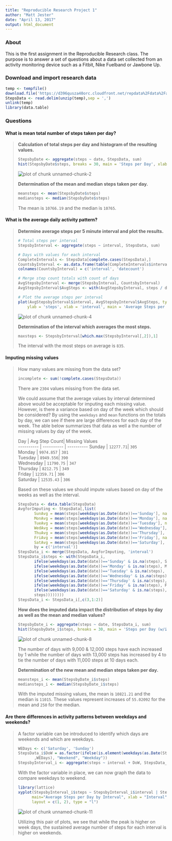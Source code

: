 ```yaml
---
title: "Reproducible Research Project 1"
author: "Matt Jester"
date: "April 13, 2017"
output: html_document
---
```




### About

This is the first assignment in the Reproducible Research class. The purpose is to answer a set of questions about a data set collected from an activity monitoring device such as a Fitbit, Nike Fuelband or Jawbone Up.

### Download and import research data

```r
temp <- tempfile()
download.file('https://d396qusza40orc.cloudfront.net/repdata%2Fdata%2Factivity.zip',temp)
StepsData <- read.delim(unzip(temp),sep = ',')
unlink(temp)
library(data.table)
```
  

### Questions
#### What is mean total number of steps taken per day?
>**Calculation of total steps per day and histogram of the resulting values.**
>
>```r
>StepsbyDate <- aggregate(steps ~ date, StepsData, sum)
>hist(StepsbyDate$steps, breaks = 30, main = 'Steps per Day', xlab = 'Number of Steps')
>```
>
>![plot of chunk unnamed-chunk-2](figure/unnamed-chunk-2-1.png)
>
>**Determination of the mean and median steps taken per day.**
>
>```r
>meansteps <- mean(StepsbyDate$steps)
>mediansteps <- median(StepsbyDate$steps)
>```
> The mean is `10766.19` and the median is `10765`.
  
#### What is the average daily activity pattern?
>**Determine average steps per 5 minute interval and plot the results.**
>
>```r
># Total steps per interval
>StepsbyInterval <- aggregate(steps ~ interval, StepsData, sum)
>
># Days with values for each interval
>CompleteIntervals <- StepsData[complete.cases(StepsData),]
>CountsbyInterval <- as.data.frame(table(CompleteIntervals$interval))
>colnames(CountsbyInterval) = c('interval', 'datecount')
>
># Merge step count totals with count of days
>AvgStepsbyInterval <- merge(StepsbyInterval, CountsbyInterval)
>AvgStepsbyInterval$AvgSteps <- with(AvgStepsbyInterval, steps / datecount)
>
># Plot the average steps per interval
>plot(AvgStepsbyInterval$interval, AvgStepsbyInterval$AvgSteps, type = 'l',
>     ylab = 'steps', xlab = 'interval', main = 'Average Steps per 5 min Interval')
>```
>
>![plot of chunk unnamed-chunk-4](figure/unnamed-chunk-4-1.png)
>
>**Determination of the interval which averages the most steps.**
>
>```r
>maxsteps <- StepsbyInterval[which.max(StepsbyInterval[,2]),1]
>```
> The interval with the most steps on average is `835`.
  
  
#### Imputing missing values
> How many values are missing from the data set?
>
>```r
>incomplete <- sum(!complete.cases(StepsData))
>```
>
> There are `2304` values missing from the data set.
>  
> We could assume that the average values by interval determined above would be acceptable for imputing each missing value. However, is there a variance based on day of the week which should be considered? By using the ```weekdays``` and ```mean``` functions on the totals by day, we can see if there are large differences for each day of the week. The able below summarizes that data as well a the number of missing values by day of the week.
>
>Day  | Avg Step Count| Missing Values  
---------- | ---------- | ---------- 
Sunday    | `12277.71`| `305`        
Monday        | `9974.857` | `301`               
Tuesday        | `8949.556`| `390`                
Wednesday        | `11790.75`        | `347`        
Thursday        | `8212.75`        | `349`        
Friday        | `12359.71` | `306`               
Saturday        | `12535.43`        | `306`        
>  
> Based on these values we should impute values based on day of the weeks as well as the interval.
>
>```r
>StepsData <- data.table(StepsData)
>AvgforImputing <- StepsData[,list(
>        SunAvg = mean(steps[weekdays(as.Date(date))=='Sunday'], na.rm = T),
>        MonAvg = mean(steps[weekdays(as.Date(date))=='Monday'], na.rm = T),
>        TueAvg = mean(steps[weekdays(as.Date(date))=='Tuesday'], na.rm = T),
>        WedAvg = mean(steps[weekdays(as.Date(date))=='Wednesday'], na.rm = T),
>        ThuAvg = mean(steps[weekdays(as.Date(date))=='Thursday'], na.rm = T),
>        FriAvg = mean(steps[weekdays(as.Date(date))=='Friday'], na.rm = T), 
>        SatAvg = mean(steps[weekdays(as.Date(date))=='Saturday'], na.rm = T)), 
>        by = c('interval')]
>StepsData_i <- merge(StepsData, AvgforImputing, 'interval')
>StepsData_i$steps <- with(StepsData_i, 
>        ifelse(weekdays(as.Date(date))=='Sunday' & is.na(steps), SunAvg,
>        ifelse(weekdays(as.Date(date))=='Monday' & is.na(steps), MonAvg,
>        ifelse(weekdays(as.Date(date))=='Tuesday' & is.na(steps), TueAvg,
>        ifelse(weekdays(as.Date(date))=='Wednesday' & is.na(steps), WedAvg,
>        ifelse(weekdays(as.Date(date))=='Thursday' & is.na(steps), ThuAvg,
>        ifelse(weekdays(as.Date(date))=='Friday' & is.na(steps), FriAvg,
>        ifelse(weekdays(as.Date(date))=='Saturday' & is.na(steps), SatAvg, 
>        steps))))))))
>StepsData_i <- StepsData_i[,c(3,1:2)]
>```
>  
> **How does the imputed data impact the distribution of steps by day as well as the mean and median values?**
>
>```r
>StepsbyDate_i <- aggregate(steps ~ date, StepsData_i, sum)
>hist(StepsbyDate_i$steps, breaks = 30, main = 'Steps per Day (w/imputed values)', xlab = 'Number of Steps')
>```
>
>![plot of chunk unnamed-chunk-8](figure/unnamed-chunk-8-1.png)
>  
> The number of days with 9,000 & 12,000 steps have each increased by 1 while the number of days with 13,000 steps has increased by 4 to tie the number of days with 11,000 steps at 10 days each.
>
> **Determination of the new mean and median steps taken per day.**
>
>```r
>meansteps_i <- mean(StepsbyDate_i$steps)
>mediansteps_i <- median(StepsbyDate_i$steps)
>```
> With the imputed missing values, the mean is `10821.21` and the median is `11015`. These values represent increases of `55.02092` for the mean and `250` for the median.
  
#### Are there differences in activity patterns between weekdays and weekends?
> A factor variable can be introduced to identify which days are weekends and which are weekdays.
>
>```r
>WEDays <- c('Saturday', 'Sunday')
>StepsData_i$DoW = as.factor(ifelse(is.element(weekdays(as.Date(StepsData_i$date))
>        ,WEDays), "Weekend", "Weekday"))
>StepsbyInterval_i <- aggregate(steps ~ interval + DoW, StepsData_i, mean)
>```
>  
> With the factor variable in place, we can now graph the data to compare weekdays to weekend.
>
>```r
>library(lattice)
>xyplot(StepsbyInterval_i$steps ~ StepsbyInterval_i$interval | StepsbyInterval_i$DoW, 
>       main="Average Steps per Day by Interval", xlab = "Interval", ylab = "Steps", 
>       layout = c(1, 2), type = "l")
>```
>
>![plot of chunk unnamed-chunk-11](figure/unnamed-chunk-11-1.png)
>  
> Utilizing this pair of plots, we see that while the peak is higher on week days, the sustained average number of steps for each interval is higher on weekends.
